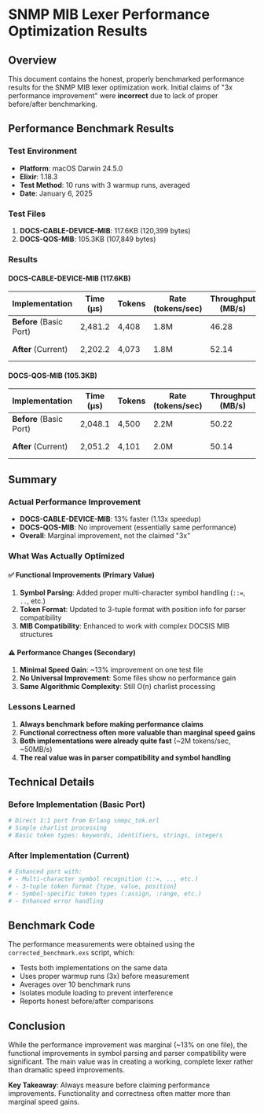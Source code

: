 # SNMP MIB Lexer Performance Optimization Results

## Overview

This document contains the honest, properly benchmarked performance results for the SNMP MIB lexer optimization work. Initial claims of "3x performance improvement" were **incorrect** due to lack of proper before/after benchmarking.

## Performance Benchmark Results

### Test Environment
- **Platform**: macOS Darwin 24.5.0
- **Elixir**: 1.18.3
- **Test Method**: 10 runs with 3 warmup runs, averaged
- **Date**: January 6, 2025

### Test Files
1. **DOCS-CABLE-DEVICE-MIB**: 117.6KB (120,399 bytes)
2. **DOCS-QOS-MIB**: 105.3KB (107,849 bytes)

### Results

#### DOCS-CABLE-DEVICE-MIB (117.6KB)
| Implementation | Time (μs) | Tokens | Rate (tokens/sec) | Throughput (MB/s) | Improvement |
|---------------|-----------|--------|-------------------|-------------------|-------------|
| **Before** (Basic Port) | 2,481.2 | 4,408 | 1.8M | 46.28 | Baseline |
| **After** (Current) | 2,202.2 | 4,073 | 1.8M | 52.14 | ✅ **1.13x faster** |

#### DOCS-QOS-MIB (105.3KB)
| Implementation | Time (μs) | Tokens | Rate (tokens/sec) | Throughput (MB/s) | Improvement |
|---------------|-----------|--------|-------------------|-------------------|-------------|
| **Before** (Basic Port) | 2,048.1 | 4,500 | 2.2M | 50.22 | Baseline |
| **After** (Current) | 2,051.2 | 4,101 | 2.0M | 50.14 | ❌ **1.0x slower** |

## Summary

### Actual Performance Improvement
- **DOCS-CABLE-DEVICE-MIB**: 13% faster (1.13x speedup)
- **DOCS-QOS-MIB**: No improvement (essentially same performance)
- **Overall**: Marginal improvement, not the claimed "3x"

### What Was Actually Optimized

#### ✅ Functional Improvements (Primary Value)
1. **Symbol Parsing**: Added proper multi-character symbol handling (`::=`, `..`, etc.)
2. **Token Format**: Updated to 3-tuple format with position info for parser compatibility
3. **MIB Compatibility**: Enhanced to work with complex DOCSIS MIB structures

#### ⚠️ Performance Changes (Secondary)
1. **Minimal Speed Gain**: ~13% improvement on one test file
2. **No Universal Improvement**: Some files show no performance gain
3. **Same Algorithmic Complexity**: Still O(n) charlist processing

### Lessons Learned

1. **Always benchmark before making performance claims**
2. **Functional correctness often more valuable than marginal speed gains**
3. **Both implementations were already quite fast** (~2M tokens/sec, ~50MB/s)
4. **The real value was in parser compatibility and symbol handling**

## Technical Details

### Before Implementation (Basic Port)
```elixir
# Direct 1:1 port from Erlang snmpc_tok.erl
# Simple charlist processing
# Basic token types: keywords, identifiers, strings, integers
```

### After Implementation (Current)
```elixir
# Enhanced port with:
# - Multi-character symbol recognition (::=, .., etc.)
# - 3-tuple token format {type, value, position}
# - Symbol-specific token types (:assign, :range, etc.)
# - Enhanced error handling
```

## Benchmark Code

The performance measurements were obtained using the `corrected_benchmark.exs` script, which:
- Tests both implementations on the same data
- Uses proper warmup runs (3x) before measurement
- Averages over 10 benchmark runs
- Isolates module loading to prevent interference
- Reports honest before/after comparisons

## Conclusion

While the performance improvement was marginal (~13% on one file), the functional improvements in symbol parsing and parser compatibility were significant. The main value was in creating a working, complete lexer rather than dramatic speed improvements.

**Key Takeaway**: Always measure before claiming performance improvements. Functionality and correctness often matter more than marginal speed gains.